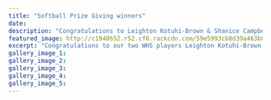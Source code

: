 ```yaml
---
title: "Softball Prize Giving winners"
date: 
description: "Congratulations to Leighton Kotuhi-Brown & Shanice Campbell that Represented Manawatu at the U17 Girls Nationals..."
featured_image: http://c1940652.r52.cf0.rackcdn.com/59e5993cb8d39a463b0003c2/2-winners-Manawatu-softball-prizegiving-15-March-2017.jpg
excerpt: "Congratulations to our two WHS players Leighton Kotuhi-Brown & Shanice Campbell that Represented Manawatu at the Under 17 Girls Nationals held in Palmerston North in January 2017."
gallery_image_1: 
gallery_image_2: 
gallery_image_3: 
gallery_image_4: 
gallery_image_5: 
---
```

